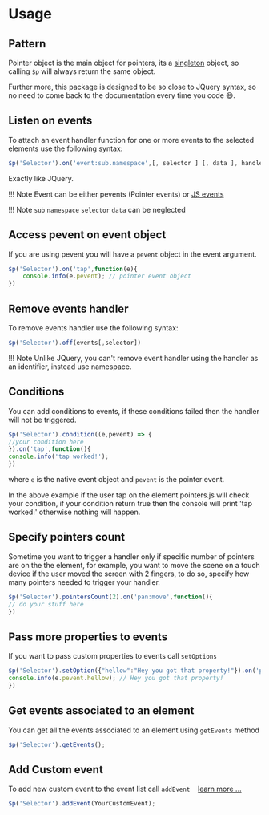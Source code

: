 # Usage

## Pattern
Pointer object is the main object for pointers, its a [singleton](https://en.wikipedia.org/wiki/Singleton_pattern) object, so calling `$p` will always return the same object.

Further more, this package is designed to be so close to JQuery syntax, so no need to come back to the documentation every time you code 😄.

## Listen on events
To attach an event handler function for one or more events to the selected elements use the following syntax:

```javascript
$p('Selector').on('event:sub.namespace',[, selector ] [, data ], handler);
```

Exactly like JQuery.

!!! Note
    Event can be either pevents (Pointer events) or [JS events](https://developer.mozilla.org/en-US/docs/Web/API/Event)
    
!!! Note
    `sub` `namespace` `selector` `data` can be neglected
    
## Access pevent on event object

If you are using pevent you will have a `pevent` object in the event argument.

```javascript
$p('Selector').on('tap',function(e){
    console.info(e.pevent); // pointer event object
})
```

## Remove events handler
To remove events handler use the following syntax:

```javascript
$p('Selector').off(events[,selector])
```

!!! Note
    Unlike JQuery, you can't remove event handler using the handler as an identifier, instead use namespace.
    

## Conditions
You can add conditions to events, if these conditions failed then the handler will not be triggered.

```javascript
$p('Selector').condition((e,pevent) => {
//your condition here
}).on('tap',function(){
console.info('tap worked!');
})
```

where `e` is the native event object and `pevent` is the pointer event.

In the above example if the user tap on the element pointers.js will check your condition, if your condition return true then the console will print  'tap worked!' otherwise nothing will happen.


## Specify pointers count

Sometime you want to trigger a handler only if specific number of pointers are on the the element, for example, you want to move the scene on a touch device if the user moved the screen with 2 fingers, to do so, specify how many pointers needed to trigger your handler.

```javascript
$p('Selector').pointersCount(2).on('pan:move',function(){
// do your stuff here
})
```


## Pass more properties to events

If you want to pass custom properties to events call `setOptions`

```javascript
$p('Selector').setOption({"hellow":"Hey you got that property!"}).on('pan:move',function(e){
console.info(e.pevent.hellow); // Hey you got that property!
})
```

## Get events associated to an element

You can get all the events associated to an element using `getEvents` method

```javascript
$p('Selector').getEvents();
```

## Add Custom event

To add new custom event to the event list call `addEvent` &nbsp;&nbsp; [learn more ...](Events/CustomEvent.md)

```javascript
$p('Selector').addEvent(YourCustomEvent);
```
